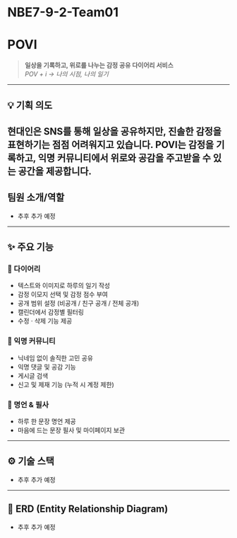 # NBE7-9-2-Team01
# POVI
> **일상을 기록하고, 위로를 나누는 감정 공유 다이어리 서비스**  
> _POV + i → 나의 시점, 나의 일기_
---
## 💡 기획 의도
현대인은 SNS를 통해 일상을 공유하지만, 진솔한 감정을 표현하기는 점점 어려워지고 있습니다.
POVI는 감정을 기록하고, 익명 커뮤니티에서 위로와 공감을 주고받을 수 있는 공간을 제공합니다.
---
## 팀원 소개/역할
- 추후 추가 예정
---
## ✨ 주요 기능
### 📝 다이어리
- 텍스트와 이미지로 하루의 일기 작성
- 감정 이모지 선택 및 감정 점수 부여
- 공개 범위 설정 (비공개 / 친구 공개 / 전체 공개)
- 캘린더에서 감정별 필터링
- 수정 · 삭제 기능 제공

### 💬 익명 커뮤니티
- 닉네임 없이 솔직한 고민 공유
- 익명 댓글 및 공감 기능
- 게시글 검색
- 신고 및 제재 기능 (누적 시 계정 제한)

### 💬 명언 & 필사
- 하루 한 문장 명언 제공
- 마음에 드는 문장 필사 및 마이페이지 보관

---
## ⚙️ 기술 스택
- 추후 추가 예정
---
## 🧩 ERD (Entity Relationship Diagram)
- 추후 추가 예정





